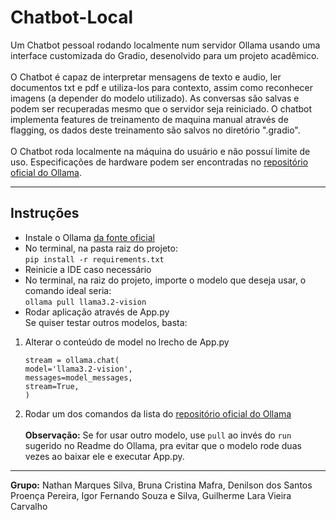 # Chatbot-Local
Um Chatbot pessoal rodando localmente num servidor Ollama usando uma interface customizada do Gradio, desenolvido para um projeto acadêmico.\
\
O Chatbot é capaz de interpretar mensagens de texto e audio, ler documentos txt e pdf e utiliza-los para contexto, assim como reconhecer imagens (a depender do modelo utilizado). As conversas são salvas e podem ser recuperadas mesmo que o servidor seja reiniciado. O chatbot implementa features de treinamento de maquina manual através de flagging, os dados deste treinamento são salvos no diretório ".gradio".\
\
O Chatbot roda localmente na máquina do usuário e não possuí limite de uso. Especificações de hardware podem ser encontradas no [repositório oficial do Ollama](https://github.com/ollama/ollama). 

---

## Instruções  
- Instale o Ollama [da fonte oficial](https://ollama.com/download)  
- No terminal, na pasta raiz do projeto:\
  `pip install -r requirements.txt`
- Reinicie a IDE caso necessário
- No terminal, na raiz do projeto, importe o modelo que deseja usar, o comando ideal seria:\
  `ollama pull llama3.2-vision`  
- Rodar aplicação através de App.py
\
Se quiser testar outros modelos, basta:
1. Alterar o conteúdo de model no lrecho de App.py

      `stream = ollama.chat(`\
              `model='llama3.2-vision',`\
              `messages=model_messages,`\
              `stream=True,`\
          `)`

2. Rodar um dos comandos da lista do [repositório oficial do Ollama](https://github.com/ollama/ollama)\
\
**Observação:** Se for usar outro modelo, use `pull` ao invés do `run` sugerido no Readme do Ollama, pra evitar que o modelo rode duas vezes ao baixar ele e executar App.py.
---

**Grupo:** Nathan Marques Silva, Bruna Cristina Mafra, Denilson dos Santos Proença Pereira, Igor Fernando Souza e Silva, Guilherme Lara Vieira Carvalho

